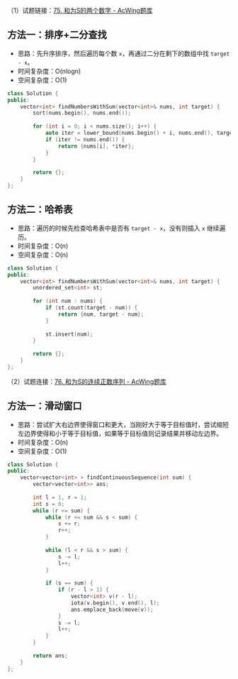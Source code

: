 （1）试题链接：[75. 和为S的两个数字 - AcWing题库](https://www.acwing.com/problem/content/71/)

## 方法一：排序+二分查找

- 思路：先升序排序，然后遍历每个数 `x`，再通过二分在剩下的数组中找 `target - x`。
- 时间复杂度：O(nlogn)
- 空间复杂度：O(1)

```cpp
class Solution {
public:
    vector<int> findNumbersWithSum(vector<int>& nums, int target) {
        sort(nums.begin(), nums.end());
        
        for (int i = 0; i < nums.size(); i++) {
            auto iter = lower_bound(nums.begin() + i, nums.end(), target - nums[i]);
            if (iter != nums.end()) {
                return {nums[i], *iter};
            }
        }
        
        return {};
    }
};
```

## 方法二：哈希表

- 思路：遍历的时候先检查哈希表中是否有 `target - x`，没有则插入 `x` 继续遍历。
- 时间复杂度：O(n)
- 空间复杂度：O(n)

```cpp
class Solution {
public:
    vector<int> findNumbersWithSum(vector<int>& nums, int target) {
        unordered_set<int> st;
        
        for (int num : nums) {
            if (st.count(target - num)) {
                return {num, target - num};
            }
            
            st.insert(num);
        }
        
        return {};
    }
};
```

（2）试题连接：[76. 和为S的连续正数序列 - AcWing题库](https://www.acwing.com/problem/content/72/)

## 方法一：滑动窗口

- 思路：尝试扩大右边界使得窗口和更大，当刚好大于等于目标值时，尝试缩短左边界使得和小于等于目标值，如果等于目标值则记录结果并移动左边界。
- 时间复杂度：O(n)
- 空间复杂度：O(1)

```cpp
class Solution {
public:
    vector<vector<int> > findContinuousSequence(int sum) {
        vector<vector<int>> ans;
        
        int l = 1, r = 1;
        int s = 0;
        while (r <= sum) {
            while (r <= sum && s < sum) {
                s += r;
                r++;
            }
            
            while (l < r && s > sum) {
                s -= l;
                l++;
            }
            
            if (s == sum) {
                if (r - l > 1) {
                    vector<int> v(r - l);
                    iota(v.begin(), v.end(), l);
                    ans.emplace_back(move(v));
                }
                s -= l;
                l++;
            }
        }
        
        return ans;
    }
};
```
